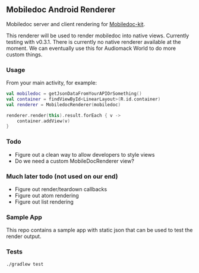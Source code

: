 ## Mobiledoc Android Renderer

Mobiledoc server and client rendering for [Mobiledoc-kit](https://github.com/bustlelabs/mobiledoc-kit).

This renderer will be used to render mobiledoc into native views. Currently testing with v0.3.1. There is currently no native renderer available at the moment. We can eventually use this for Audiomack World to do more custom things.

### Usage

From your main activity, for example:

```kotlin
val mobiledoc = getJsonDataFromYourAPIOrSomething()
val container = findViewById<LinearLayout>(R.id.container)
val renderer = MobiledocRenderer(mobiledoc)

renderer.render(this).result.forEach { v ->
    container.addView(v)
}

```

### Todo

- Figure out a clean way to allow developers to style views
- Do we need a custom MobileDocRenderer view?

### Much later todo (not used on our end)

- Figure out render/teardown callbacks
- Figure out atom rendering
- Figure out list rendering


### Sample App

This repo contains a sample app with static json that can be used to test the render output.

### Tests
`./gradlew test`